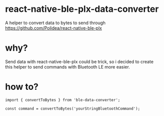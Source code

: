 # react-native-ble-plx-data-converter
A helper to convert data to bytes to send through https://github.com/Polidea/react-native-ble-plx

# why?

Send data with react-native-ble-plx could be trick, so i decided to create this helper to send commands with Bluetooth LE more easier.

# how to?
````
import { convertToBytes } from 'ble-data-converter';

const command = convertToBytes('yourStringBluetoothCommand');
